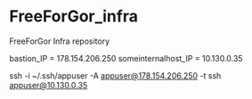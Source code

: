 # FreeForGor_infra
FreeForGor Infra repository

bastion_IP = 178.154.206.250
someinternalhost_IP = 10.130.0.35

ssh -i ~/.ssh/appuser -A appuser@178.154.206.250 -t ssh appuser@10.130.0.35